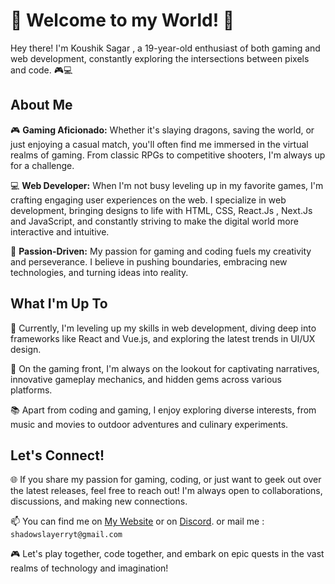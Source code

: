 # 👾 Welcome to my World! 👾

Hey there! I'm Koushik Sagar , a 19-year-old enthusiast of both gaming and web development, constantly exploring the intersections between pixels and code. 🎮💻

## About Me

🎮 **Gaming Aficionado:** Whether it's slaying dragons, saving the world, or just enjoying a casual match, you'll often find me immersed in the virtual realms of gaming. From classic RPGs to competitive shooters, I'm always up for a challenge.

💻 **Web Developer:** When I'm not busy leveling up in my favorite games, I'm crafting engaging user experiences on the web. I specialize in web development, bringing designs to life with HTML, CSS, React.Js , Next.Js and JavaScript, and constantly striving to make the digital world more interactive and intuitive.

🌟 **Passion-Driven:** My passion for gaming and coding fuels my creativity and perseverance. I believe in pushing boundaries, embracing new technologies, and turning ideas into reality.

## What I'm Up To

🚀 Currently, I'm leveling up my skills in web development, diving deep into frameworks like React and Vue.js, and exploring the latest trends in UI/UX design.

🎨 On the gaming front, I'm always on the lookout for captivating narratives, innovative gameplay mechanics, and hidden gems across various platforms.

📚 Apart from coding and gaming, I enjoy exploring diverse interests, from music and movies to outdoor adventures and culinary experiments.

## Let's Connect!

🌐 If you share my passion for gaming, coding, or just want to geek out over the latest releases, feel free to reach out! I'm always open to collaborations, discussions, and making new connections.

📫 You can find me on [My Website](https://koushiksagar.framer.website/)
                 or on [Discord](https://discordapp.com/users/1012026647978975245).
                    or mail me : ``shadowslayerryt@gmail.com``

🎮 Let's play together, code together, and embark on epic quests in the vast realms of technology and imagination! 

